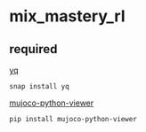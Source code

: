# mix_mastery_rl

## required
[yq](https://github.com/mikefarah/yq)

```
snap install yq
```

[mujoco-python-viewer](https://github.com/rohanpsingh/mujoco-python-viewer)
```
pip install mujoco-python-viewer
```
